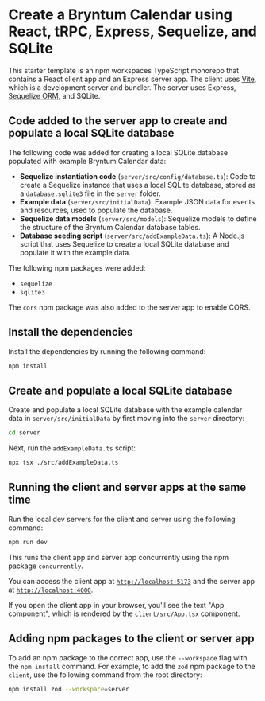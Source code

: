 
# Create a Bryntum Calendar using React, tRPC, Express, Sequelize, and SQLite

This starter template is an npm workspaces TypeScript monorepo that contains a React client app and an Express server app. The client uses [Vite](https://vite.dev/), which is a development server and bundler. The server uses Express, [Sequelize ORM](https://sequelize.org/), and SQLite. 

## Code added to the server app to create and populate a local SQLite database

The following code was added for creating a local SQLite database populated with example Bryntum Calendar data:

- **Sequelize instantiation code** (`server/src/config/database.ts`): Code to create a Sequelize instance that uses a local SQLite database, stored as a `database.sqlite3` file in the `server` folder.
- **Example data** (`server/src/initialData`): Example JSON data for events and resources, used to populate the database.
- **Sequelize data models** (`server/src/models`): Sequelize models to define the structure of the Bryntum Calendar database tables.
- **Database seeding script** (`server/src/addExampleData.ts`): A Node.js script that uses Sequelize to create a local SQLite database and populate it with the example data.

The following npm packages were added:

- `sequelize`
- `sqlite3`

The `cors` npm package was also added to the server app to enable CORS.

## Install the dependencies

Install the dependencies by running the following command: 

```sh
npm install
```

## Create and populate a local SQLite database

Create and populate a local SQLite database with the example calendar data in `server/src/initialData` by first moving into the `server` directory:

```sh
cd server
```

Next, run the `addExampleData.ts` script:

```sh
npx tsx ./src/addExampleData.ts
```

## Running the client and server apps at the same time

Run the local dev servers for the client and server using the following command:

```sh
npm run dev
```

This runs the client app and server app concurrently using the npm package `concurrently`.

You can access the client app at [`http://localhost:5173`](http://localhost:5173) and the server app at [`http://localhost:4000`](http://localhost:4000).

If you open the client app in your browser, you'll see the text "App component", which is rendered by the `client/src/App.tsx` component.

## Adding npm packages to the client or server app

To add an npm package to the correct app, use the `--workspace` flag with the `npm install` command. For example, to add the `zod` npm package to the `client`, use the following command from the root directory:

```sh
npm install zod --workspace=server
```